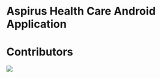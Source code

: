 # Aspirus Health Care Android Application
# Contributors
<a href="https://github.com/MininduSenadheera">
  <img src="https://avatars.githubusercontent.com/u/69930656?size=50&v=4">
</a>

